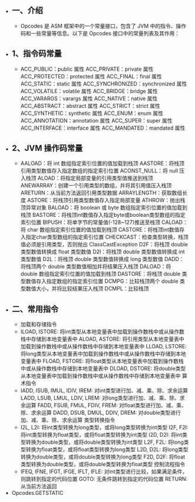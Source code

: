 - ## 一、介绍
	- Opcodes 是 ASM 框架中的一个常量接口，包含了 JVM 中的指令、操作码和一些常量等信息。以下是 Opcodes 接口中的常量列表及其作用：
- ## 1、指令码常量
	- ACC_PUBLIC：public 属性
	  ACC_PRIVATE：private 属性
	  ACC_PROTECTED：protected 属性
	  ACC_FINAL：final 属性
	  ACC_STATIC：static 属性
	  ACC_SYNCHRONIZED：synchronized 属性
	  ACC_VOLATILE：volatile 属性
	  ACC_BRIDGE：bridge 属性
	  ACC_VARARGS：varargs 属性
	  ACC_NATIVE：native 属性
	  ACC_ABSTRACT：abstract 属性
	  ACC_STRICT：strict 属性
	  ACC_SYNTHETIC：synthetic 属性
	  ACC_ENUM：enum 属性
	  ACC_ANNOTATION：annotation 属性
	  ACC_SUPER：super 属性
	  ACC_INTERFACE：interface 属性
	  ACC_MANDATED：mandated 属性
- ## 2、JVM 操作码常量
	- AALOAD：将 int 数组指定索引位置的值加载到栈顶
	  AASTORE：将栈顶引用类型数值存入指定数组的指定索引位置
	  ACONST_NULL：将 null 压入栈顶
	  ALOAD：将指定局部变量的引用类型值推送到栈顶
	  ANEWARRAY：创建一个引用类型的数组，并将其引用值压入栈顶
	  ARETURN：从当前方法返回引用类型数据
	  ARRAYLENGTH：获取数组长度
	  ASTORE：将栈顶引用类型数值存入指定局部变量
	  ATHROW：抛出栈顶异常对象
	  BALOAD：将 boolean 或 byte 数组指定索引位置的值加载到栈顶
	  BASTORE：将栈顶int数值存入指定byte或boolean类型数组的指定索引位置
	  BIPUSH：将单字节的常量值(-128~127)推送至栈顶
	  CALOAD：将 char 数组指定索引位置的值加载到栈顶
	  CASTORE：将栈顶int数值存入指定char类型数组的指定索引位置
	  CHECKCAST：检查类型转换，栈顶值必须是引用类型，否则抛出 ClassCastException
	  D2F：将栈顶 double 类型数值转换成 float 类型数值
	  D2I：将栈顶 double 类型数值转换成 int 类型数值
	  D2L：将栈顶 double 类型数值转换成 long 类型数值
	  DADD：将栈顶两个 double 类型数值相加并将结果压入栈顶
	  DALOAD：将 double 数组指定索引位置的值加载到栈顶
	  DASTORE：将栈顶 double 类型数值存入指定数组的指定索引位置
	  DCMPG：比较栈顶两个 double 类型数值大小，并将比较结果压入栈顶
	  DCMPL：比较栈顶
- ## 二、常用指令
	- 加载和存储指令
	- ILOAD, ISTORE: 将int类型从本地变量表中加载到操作数栈中或从操作数栈中存储到本地变量表中
	  ALOAD, ASTORE: 将引用类型从本地变量表中加载到操作数栈中或从操作数栈中存储到本地变量表中
	  LLOAD, LSTORE: 将long类型从本地变量表中加载到操作数栈中或从操作数栈中存储到本地变量表中
	  FLOAD, FSTORE: 将float类型从本地变量表中加载到操作数栈中或从操作数栈中存储到本地变量表中
	  DLOAD, DSTORE: 将double类型从本地变量表中加载到操作数栈中或从操作数栈中存储到本地变量表中
	  算术指令
	- IADD, ISUB, IMUL, IDIV, IREM: 对int类型进行加、减、乘、除、求余运算
	  LADD, LSUB, LMUL, LDIV, LREM: 对long类型进行加、减、乘、除、求余运算
	  FADD, FSUB, FMUL, FDIV, FREM: 对float类型进行加、减、乘、除、求余运算
	  DADD, DSUB, DMUL, DDIV, DREM: 对double类型进行加、减、乘、除、求余运算
	  类型转换指令
	- I2L, L2I: 将int类型转换为long类型，或将long类型转换为int类型
	  I2F, F2I: 将int类型转换为float类型，或将float类型转换为int类型
	  I2D, D2I: 将int类型转换为double类型，或将double类型转换为int类型
	  L2F, F2L: 将long类型转换为float类型，或将float类型转换为long类型
	  L2D, D2L: 将long类型转换为double类型，或将double类型转换为long类型
	  F2D, D2F: 将float类型转换为double类型，或将double类型转换为float类型
	  控制流程指令
	- IFEQ, IFNE, IFGT, IFGE, IFLT, IFLE: 对int类型进行比较，如果满足条件，则跳转到指定的代码位置
	  GOTO: 无条件跳转到指定的代码位置
	  RETURN: 从当前方法返回
- Opcodes.GETSTATIC